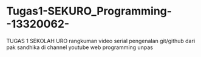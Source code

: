 # Tugas1-SEKURO_Programming--13320062-
TUGAS 1 SEKOLAH URO
rangkuman video serial pengenalan git/github dari pak sandhika di channel youtube web programming unpas
